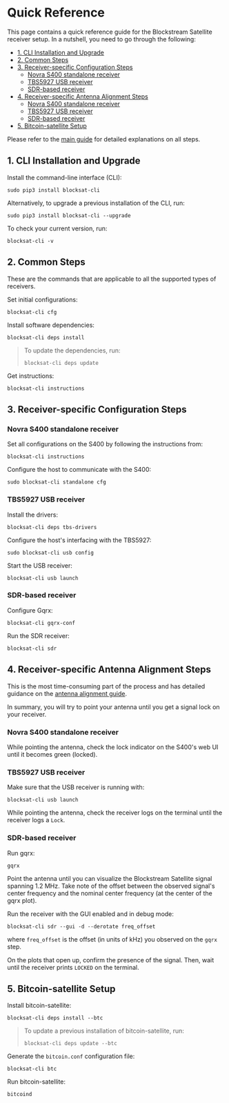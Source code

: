 # Quick Reference

This page contains a quick reference guide for the Blockstream Satellite
receiver setup. In a nutshell, you need to go through the following:

<!-- markdown-toc start - Don't edit this section. Run M-x markdown-toc-generate-toc again -->

- [1. CLI Installation and Upgrade](#1-cli-installation-and-upgrade)
- [2. Common Steps](#2-common-steps)
- [3. Receiver-specific Configuration Steps](#3-receiver-specific-configuration-steps)
    - [Novra S400 standalone receiver](#novra-s400-standalone-receiver)
    - [TBS5927 USB receiver](#tbs5927-usb-receiver)
    - [SDR-based receiver](#sdr-based-receiver)
- [4. Receiver-specific Antenna Alignment Steps](#4-receiver-specific-antenna-alignment-steps)
    - [Novra S400 standalone receiver](#novra-s400-standalone-receiver)
    - [TBS5927 USB receiver](#tbs5927-usb-receiver)
    - [SDR-based receiver](#sdr-based-receiver)
- [5. Bitcoin-satellite Setup](#5-bitcoin-satellite-setup)

<!-- markdown-toc end -->

Please refer to the [main guide](README.md) for detailed explanations on all
steps.


## 1. CLI Installation and Upgrade

Install the command-line interface (CLI):

```
sudo pip3 install blocksat-cli
```

Alternatively, to upgrade a previous installation of the CLI, run:

```
sudo pip3 install blocksat-cli --upgrade
```

To check your current version, run:

```
blocksat-cli -v
```

## 2. Common Steps

These are the commands that are applicable to all the supported types of
receivers.

Set initial configurations:

```
blocksat-cli cfg
```

Install software dependencies:

```
blocksat-cli deps install
```

> To update the dependencies, run:
>
> ```
> blocksat-cli deps update
> ```

Get instructions:

```
blocksat-cli instructions
```

## 3. Receiver-specific Configuration Steps

### Novra S400 standalone receiver

Set all configurations on the S400 by following the instructions from:
```
blocksat-cli instructions
```

Configure the host to communicate with the S400:
```
sudo blocksat-cli standalone cfg
```

### TBS5927 USB receiver

Install the drivers:
```
blocksat-cli deps tbs-drivers
```

Configure the host's interfacing with the TBS5927:
```
sudo blocksat-cli usb config
```

Start the USB receiver:
```
blocksat-cli usb launch
```

### SDR-based receiver

Configure Gqrx:
```
blocksat-cli gqrx-conf
```

Run the SDR receiver:
```
blocksat-cli sdr
```

## 4. Receiver-specific Antenna Alignment Steps

This is the most time-consuming part of the process and has detailed guidance on
the [antenna alignment
guide](antenna-pointing.md#find-the-satellite-and-lock-the-signal).

In summary, you will try to point your antenna until you get a signal lock on
your receiver.

### Novra S400 standalone receiver

While pointing the antenna, check the lock indicator on the S400's web UI until
it becomes green (locked).

### TBS5927 USB receiver

Make sure that the USB receiver is running with:
```
blocksat-cli usb launch
```

While pointing the antenna, check the receiver logs on the terminal until the
receiver logs a `Lock`.

### SDR-based receiver

Run gqrx:
```
gqrx
```

Point the antenna until you can visualize the Blockstream Satellite signal
spanning 1.2 MHz. Take note of the offset between the observed signal's center
frequency and the nominal center frequency (at the center of the gqrx plot).

Run the receiver with the GUI enabled and in debug mode:

```
blocksat-cli sdr --gui -d --derotate freq_offset
```

where `freq_offset` is the offset (in units of kHz) you observed on the `gqrx`
step.

On the plots that open up, confirm the presence of the signal. Then, wait until
the receiver prints `LOCKED` on the terminal.

## 5. Bitcoin-satellite Setup

Install bitcoin-satellite:
```
blocksat-cli deps install --btc
```

> To update a previous installation of bitcoin-satellite, run:
>
> ```
> blocksat-cli deps update --btc
> ```

Generate the `bitcoin.conf` configuration file:
```
blocksat-cli btc
```

Run bitcoin-satellite:
```
bitcoind
```
